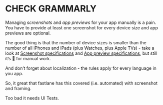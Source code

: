 # CHECK GRAMMARLY

Managing _screenshots_ and _app previews_ for your app manually is a pain. You have to provide at least one screenshot for every device size and app previews are optional.

The good thing is that the number of device sizes is smaller than the number of all iPhones and iPads (plus Watches, plus Apple TVs) - take a look at [Screenshot specifications](https://help.apple.com/app-store-connect/#/devd274dd925) and [App preview specifications](https://help.apple.com/app-store-connect/#/dev4e413fcb8), but still it’s 🤯 for manual work.

And don’t forget about localization - the rules apply for every language in you app.

So, it great that fastlane has this covered (i.e. automated) with screenshot and framing.

Too bad it needs UI Tests.
